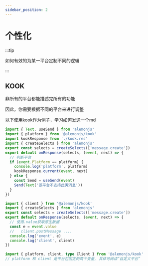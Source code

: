 ```yaml
---
sidebar_position: 2
---
```


# 个性化

:::tip

如何有效的为某一平台定制不同的逻辑

:::

## KOOK

非所有的平台都能描述完所有的功能

因此，你需要根据不同的平台来进行调整

以下使用kook作为例子，学习如何发送一个md

```ts title="src/response/**/*/res.ts"
import { Text, useSend } from 'alemonjs'
import { platform } from '@alemonjs/kook'
import kookResponse from './kook.res'
import { createSelects } from 'alemonjs'
export const selects = createSelects(['message.create'])
export default onResponse(selects, (event, next) => {
  // 判断平台
  if (event.Platform == platform) {
    console.log('platform', platform)
    kookResponse.current(event, next)
  } else {
    const Send = useSend(event)
    Send(Text('该平台不支持此类消息'))
  }
})
```

```ts title="./kook.res.ts"
import { client } from '@alemonjs/kook'
import { createSelects } from 'alemonjs'
export const selects = createSelects(['message.create'])
export default onResponse(selects, (event, next) => {
  // 使用.value获取原生数据
  const e = event.value
  //   client.postMessage ....
  console.log('event', e)
  console.log('client', client)
})
```

```ts
import { platform, client, type Client } from '@alemonjs/kook'
// platform 和 client 是平台包固定的两个变量, 具体可阅读“自定义平台”
```
